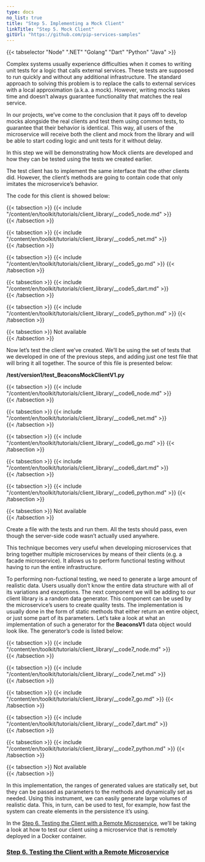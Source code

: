 ```yaml
---
type: docs
no_list: true
title: "Step 5. Implementing a Mock Client"
linkTitle: "Step 5. Mock Client" 
gitUrl: "https://github.com/pip-services-samples"
---
```


{{< tabselector "Node" ".NET" "Golang" "Dart" "Python" "Java" >}}

Complex systems usually experience difficulties when it comes to writing unit tests for a logic that calls external services. These tests are supposed to run quickly and without any additional infrastructure. The standard approach to solving this problem is to replace the calls to external services with a local approximation (a.k.a. a mock). However, writing mocks takes time and doesn’t always guarantee functionality that matches the real service.

In our projects, we’ve come to the conclusion that it pays off to develop mocks alongside the real clients and test them using common tests, to guarantee that their behavior is identical. This way, all users of the microservice will receive both the client and mock from the library and will be able to start coding logic and unit tests for it without delay.

In this step we will be demonstrating how Mock clients are developed and how they can be tested using the tests we created earlier.

The test client has to implement the same interface that the other clients did. However, the client’s methods are going to contain code that only imitates the microservice’s behavior.

The code for this client is showed below:

{{< tabsection >}}
  {{< include "/content/en/toolkit/tutorials/client_library/__code5_node.md" >}}  
{{< /tabsection >}}

{{< tabsection >}}
  {{< include "/content/en/toolkit/tutorials/client_library/__code5_net.md" >}}    
{{< /tabsection >}}

{{< tabsection >}}
  {{< include "/content/en/toolkit/tutorials/client_library/__code5_go.md" >}} 
{{< /tabsection >}}

{{< tabsection >}}
  {{< include "/content/en/toolkit/tutorials/client_library/__code5_dart.md" >}}    
{{< /tabsection >}}

{{< tabsection >}}
  {{< include "/content/en/toolkit/tutorials/client_library/__code5_python.md" >}}
{{< /tabsection >}}

{{< tabsection >}}
  Not available  
{{< /tabsection >}}


Now let’s test the client we’ve created. We’ll be using the set of tests that we developed in one of the previous steps, and adding just one test file that will bring it all together. The source of this file is presented below:

**/test/version1/test_BeaconsMockClientV1.py**

{{< tabsection >}}
  {{< include "/content/en/toolkit/tutorials/client_library/__code6_node.md" >}}  
{{< /tabsection >}}

{{< tabsection >}}
  {{< include "/content/en/toolkit/tutorials/client_library/__code6_net.md" >}}    
{{< /tabsection >}}

{{< tabsection >}}
  {{< include "/content/en/toolkit/tutorials/client_library/__code6_go.md" >}} 
{{< /tabsection >}}

{{< tabsection >}}
  {{< include "/content/en/toolkit/tutorials/client_library/__code6_dart.md" >}}    
{{< /tabsection >}}

{{< tabsection >}}
  {{< include "/content/en/toolkit/tutorials/client_library/__code6_python.md" >}}
{{< /tabsection >}}

{{< tabsection >}}
  Not available  
{{< /tabsection >}}


Create a file with the tests and run them. All the tests should pass, even though the server-side code wasn’t actually used anywhere.

This technique becomes very useful when developing microservices that bring together multiple microservices by means of their clients (e.g. a facade microservice). It allows us to perform functional testing without having to run the entire infrastructure.

To performing non-fuctional testing, we need to generate a large amount of realistic data. Users usually don’t know the entire data structure with all of its variations and exceptions. The next component we will be adding to our client library is a random data generator. This component can be used by the microservice’s users to create quality tests. The implementation is usually done in the form of static methods that either return an entire object, or just some part of its parameters. Let’s take a look at what an implementation of such a generator for the **BeaconsV1** data object would look like. The generator’s code is listed below:

{{< tabsection >}}
  {{< include "/content/en/toolkit/tutorials/client_library/__code7_node.md" >}}  
{{< /tabsection >}}

{{< tabsection >}}
  {{< include "/content/en/toolkit/tutorials/client_library/__code7_net.md" >}}    
{{< /tabsection >}}

{{< tabsection >}}
  {{< include "/content/en/toolkit/tutorials/client_library/__code7_go.md" >}} 
{{< /tabsection >}}

{{< tabsection >}}
  {{< include "/content/en/toolkit/tutorials/client_library/__code7_dart.md" >}}    
{{< /tabsection >}}

{{< tabsection >}}
  {{< include "/content/en/toolkit/tutorials/client_library/__code7_python.md" >}}
{{< /tabsection >}}

{{< tabsection >}}
  Not available  
{{< /tabsection >}}

In this implementation, the ranges of generated values are statically set, but they can be passed as parameters to the methods and dynamically set as needed.
Using this instrument, we can easily generate large volumes of realistic data. This, in turn, can be used to test, for example, how fast the system can create elements in the persistence it’s using.

In the [Step 6. Testing the Client with a Remote Microservice](../step5), we’ll be taking a look at how to test our client using a microservice that is remotely deployed in a Docker container.


<span class="hide-title-link">

### [Step 6. Testing the Client with a Remote Microservice](../step5)

</span>
